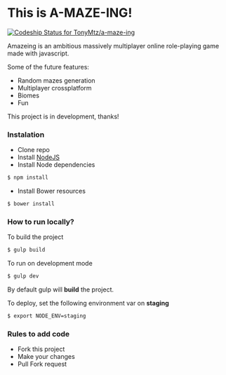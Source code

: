 This is A-MAZE-ING!
===
[ ![Codeship Status for TonyMtz/a-maze-ing](https://www.codeship.io/projects/91ac9380-e70b-0131-3c27-42a7f2c2e7a7/status?branch=master)](https://www.codeship.io/projects/25888)

Amazeing is an ambitious massively multiplayer online role-playing game made with javascript.

Some of the future features:

- Random mazes generation
- Multiplayer crossplatform
- Biomes
- Fun

This project is in development, thanks!

### Instalation ###
* Clone repo
* Install [NodeJS](http://nodejs.org/download/)
* Install Node dependencies
```bash
$ npm install
```
* Install Bower resources
```bash
$ bower install
```

### How to run locally? ###
To build the project
```bash
$ gulp build
```

To run on development mode
```bash
$ gulp dev
```

By default gulp will __build__ the project.

To deploy, set the following environment var on __staging__
```bash
$ export NODE_ENV=staging
```

### Rules to add code ###

* Fork this project
* Make your changes
* Pull Fork request

